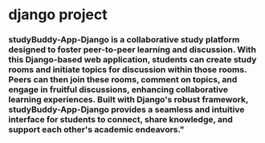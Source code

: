 # django project
### studyBuddy-App-Django is a collaborative study platform designed to foster peer-to-peer learning and discussion. With this Django-based web application, students can create study rooms and initiate topics for discussion within those rooms. Peers can then join these rooms, comment on topics, and engage in fruitful discussions, enhancing collaborative learning experiences. Built with Django's robust framework, studyBuddy-App-Django provides a seamless and intuitive interface for students to connect, share knowledge, and support each other's academic endeavors."
